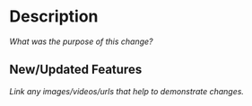 # Description

_What was the purpose of this change?_

## New/Updated Features

_Link any images/videos/urls that help to demonstrate changes._

